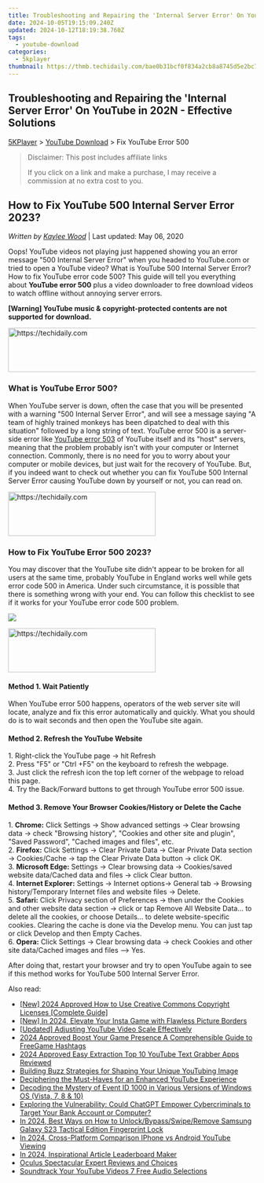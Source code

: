 ```yaml
---
title: Troubleshooting and Repairing the 'Internal Server Error' On YouTube in 202N - Effective Solutions
date: 2024-10-05T19:15:09.240Z
updated: 2024-10-12T18:19:38.760Z
tags:
  - youtube-download
categories:
  - 5kplayer
thumbnail: https://thmb.techidaily.com/bae0b31bcf0f834a2cb8a8745d5e2bc7c01fc184bad894f3a2d80e9f7aedc125.jpg
---
```


## Troubleshooting and Repairing the 'Internal Server Error' On YouTube in 202N - Effective Solutions

[5KPlayer](https://tools.techidaily.com/5kplayer/products/) \> [YouTube Download](https://tools.techidaily.com/5kplayer/youtube-download/) \> Fix YouTube Error 500

>  Disclaimer: This post includes affiliate links
>
>  If you click on a link and make a purchase, I may receive a commission at no extra cost to you.
>

## How to Fix YouTube 500 Internal Server Error 2023?

 _Written by [Kaylee Wood](https://www.quora.com/profile/Amanda-Hu-21)_ | Last updated: May 06, 2020 

Oops! YouTube videos not playing just happened showing you an error message "500 Internal Server Error" when you headed to YouTube.com or tried to open a YouTube video? What is YouTube 500 Internal Server Error? How to fix YouTube error code 500? This guide will tell you everything about **YouTube error 500** plus a video downloader to free download videos to watch offline without annoying server errors. 

**\[Warning\] YouTube music & copyright-protected contents are not supported for download.**

<!-- affiliate ads begin -->
<a href="https://imp.i357552.net/c/5597632/994842/11832" target="_top" id="994842">
  <img src="//a.impactradius-go.com/display-ad/11832-994842" border="0" alt="https://techidaily.com" width="728" height="90"/>
</a>
<img height="0" width="0" src="https://imp.i357552.net/i/5597632/994842/11832" style="position:absolute;visibility:hidden;" border="0" />
<!-- affiliate ads end -->

### What is YouTube Error 500?

When YouTube server is down, often the case that you will be presented with a warning "500 Internal Server Error", and will see a message saying "A team of highly trained monkeys has been dipatched to deal with this situation" followed by a long string of text. YouTube error 500 is a server-side error like [YouTube error 503](https://tools.techidaily.com/5kplayer/youtube-download/) of YouTube itself and its "host" servers, meaning that the problem probably isn't with your computer or Internet connection. Commonly, there is no need for you to worry about your computer or mobile devices, but just wait for the recovery of YouTube. But, if you indeed want to check out whether you can fix YouTube 500 Internal Server Error causing YouTube down by yourself or not, you can read on.

<!-- affiliate ads begin -->
<a href="https://laganoo.pxf.io/c/5597632/1528700/16446" target="_top" id="1528700">
  <img src="//a.impactradius-go.com/display-ad/16446-1528700" border="0" alt="https://techidaily.com" width="300" height="90"/>
</a>
<img height="0" width="0" src="https://laganoo.pxf.io/i/5597632/1528700/16446" style="position:absolute;visibility:hidden;" border="0" />
<!-- affiliate ads end -->

### How to Fix YouTube Error 500 2023?

You may discover that the YouTube site didn't appear to be broken for all users at the same time, probably YouTube in England works well while gets error code 500 in America. Under such circumstance, it is possible that there is something wrong with your end. You can follow this checklist to see if it works for your YouTube error code 500 problem.

![](https://www.5kplayer.com/youtube-download/img/youtube-error-500.jpg) 

<!-- affiliate ads begin -->
<a href="https://aligracehair.sjv.io/c/5597632/2135399/19272" target="_top" id="2135399">
  <img src="//a.impactradius-go.com/display-ad/19272-2135399" border="0" alt="https://techidaily.com" width="300" height="90"/>
</a>
<img height="0" width="0" src="https://aligracehair.sjv.io/i/5597632/2135399/19272" style="position:absolute;visibility:hidden;" border="0" />
<!-- affiliate ads end -->

#### **Method 1\. Wait Patiently**

When YouTube error 500 happens, operators of the web server site will locate, analyze and fix this error automatically and quickly. What you should do is to wait seconds and then open the YouTube site again.

#### **Method 2\. Refresh the YouTube Website**

1\. Right-click the YouTube page -> hit Refresh  
 2\. Press "F5" or "Ctrl +F5" on the keyboard to refresh the webpage.  
 3\. Just click the refresh icon the top left corner of the webpage to reload this page.  
 4\. Try the Back/Forward buttons to get through YouTube error 500 issue.

#### **Method 3\. Remove Your Browser Cookies/History or Delete the Cache**

1\. **Chrome:** Click Settings -> Show advanced settings -> Clear browsing data -> check "Browsing history", "Cookies and other site and plugin", "Saved Password", "Cached images and files", etc.  
 2\. **Firefox:** Click Settings -> Clear Private Data -> Clear Private Data section -> Cookies/Cache -> tap the Clear Private Data button -> click OK.  
 3\. **Microsoft Edge:** Settings -> Clear browsing data -> Cookies/saved website data/Cached data and files -> click Clear button.  
 4\. **Internet Explorer:** Settings -> Internet options-> General tab -> Browsing history/Temporary Internet files and website files -> Delete.  
 5\. **Safari:** Click Privacy section of Preferences -> then under the Cookies and other website data section -> click or tap Remove All Website Data… to delete all the cookies, or choose Details... to delete website-specific cookies. Clearing the cache is done via the Develop menu. You can just tap or click Develop and then Empty Caches.  
 6\. **Opera:** Click Settings -> Clear browsing data -> check Cookies and other site data/Cached images and files –> Yes.

After doing that, restart your browser and try to open YouTube again to see if this method works for YouTube 500 Internal Server Error.

<ins class="adsbygoogle"
     style="display:block"
     data-ad-format="autorelaxed"
     data-ad-client="ca-pub-7571918770474297"
     data-ad-slot="1223367746"></ins>

<ins class="adsbygoogle"
     style="display:block"
     data-ad-client="ca-pub-7571918770474297"
     data-ad-slot="8358498916"
     data-ad-format="auto"
     data-full-width-responsive="true"></ins>

<span class="atpl-alsoreadstyle">Also read:</span>
<div><ul>
<li><a href="https://eaxpv-info.techidaily.com/new-2024-approved-how-to-use-creative-commons-copyright-licenses-complete-guide/"><u>[New] 2024 Approved How to Use Creative Commons Copyright Licenses [Complete Guide]</u></a></li>
<li><a href="https://instagram-videos.techidaily.com/new-in-2024-elevate-your-insta-game-with-flawless-picture-borders/"><u>[New] In 2024, Elevate Your Insta Game with Flawless Picture Borders</u></a></li>
<li><a href="https://fox-blue.techidaily.com/updated-adjusting-youtube-video-scale-effectively/"><u>[Updated] Adjusting YouTube Video Scale Effectively</u></a></li>
<li><a href="https://youtube-video-recordings.techidaily.com/2024-approved-boost-your-game-presence-a-comprehensible-guide-to-freegame-hashtags/"><u>2024 Approved Boost Your Game Presence A Comprehensible Guide to FreeGame Hashtags</u></a></li>
<li><a href="https://youtube-video-recordings.techidaily.com/2024-approved-easy-extraction-top-10-youtube-text-grabber-apps-reviewed/"><u>2024 Approved Easy Extraction Top 10 YouTube Text Grabber Apps Reviewed</u></a></li>
<li><a href="https://youtube-video-recordings.techidaily.com/building-buzz-strategies-for-shaping-your-unique-youtubing-image/"><u>Building Buzz Strategies for Shaping Your Unique YouTubing Image</u></a></li>
<li><a href="https://youtube-video-recordings.techidaily.com/deciphering-the-must-haves-for-an-enhanced-youtube-experience/"><u>Deciphering the Must-Haves for an Enhanced YouTube Experience</u></a></li>
<li><a href="https://common-error.techidaily.com/decoding-the-mystery-of-event-id-1000-in-various-versions-of-windows-os-vista-7-8-and-10/"><u>Decoding the Mystery of Event ID 1000 in Various Versions of Windows OS (Vista, 7, 8 & 10)</u></a></li>
<li><a href="https://tech-haven.techidaily.com/exploring-the-vulnerability-could-chatgpt-empower-cybercriminals-to-target-your-bank-account-or-computer/"><u>Exploring the Vulnerability: Could ChatGPT Empower Cybercriminals to Target Your Bank Account or Computer?</u></a></li>
<li><a href="https://android-unlock.techidaily.com/in-2024-best-ways-on-how-to-unlockbypassswiperemove-samsung-galaxy-s23-tactical-edition-fingerprint-lock-by-drfone-android/"><u>In 2024, Best Ways on How to Unlock/Bypass/Swipe/Remove Samsung Galaxy S23 Tactical Edition Fingerprint Lock</u></a></li>
<li><a href="https://youtube-video-recordings.techidaily.com/in-2024-cross-platform-comparison-iphone-vs-android-youtube-viewing/"><u>In 2024, Cross-Platform Comparison IPhone vs Android YouTube Viewing</u></a></li>
<li><a href="https://extra-guidance.techidaily.com/in-2024-inspirational-article-leaderboard-maker/"><u>In 2024, Inspirational Article Leaderboard Maker</u></a></li>
<li><a href="https://extra-information.techidaily.com/oculus-spectacular-expert-reviews-and-choices/"><u>Oculus Spectacular Expert Reviews and Choices</u></a></li>
<li><a href="https://youtube-video-recordings.techidaily.com/soundtrack-your-youtube-videos-7-free-audio-selections/"><u>Soundtrack Your YouTube Videos 7 Free Audio Selections</u></a></li>
</ul></div>

